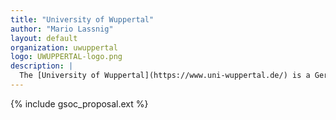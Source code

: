 ```yaml
---
title: "University of Wuppertal"
author: "Mario Lassnig"
layout: default
organization: uwuppertal
logo: UWUPPERTAL-logo.png
description: |
  The [University of Wuppertal](https://www.uni-wuppertal.de/) is a German scientific institution, located in Wuppertal, in the state of North Rhine-Westphalia. The university's official name in German is Bergische Universität Wuppertal, or BUW. It was founded in 1972. In 2014/15, approx. 20,000 students were enrolled in a wide range of subjects with many interdisciplinary linkages between a total of 7 faculties.
---
```


{% include gsoc_proposal.ext %}

